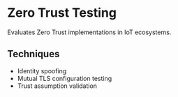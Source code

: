 # Zero Trust Testing
Evaluates Zero Trust implementations in IoT ecosystems.

## Techniques
- Identity spoofing
- Mutual TLS configuration testing
- Trust assumption validation
